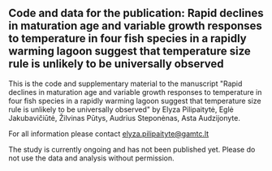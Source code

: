 ## Code and data for the publication: **Rapid declines in maturation age and variable growth responses to temperature in four fish species in a rapidly warming lagoon suggest that temperature size rule is unlikely to be universally observed**

This is the code and supplementary material to the manuscript "Rapid declines in maturation age and variable growth responses to temperature in four fish species in a rapidly warming lagoon suggest that temperature size rule is unlikely to be universally observed" by Elyza Pilipaitytė, Eglė Jakubavičiūtė, Žilvinas Pūtys, Audrius Steponėnas, Asta Audzijonyte.

For all information please contact [elyza.pilipaityte\@gamtc.lt](mailto:elyza.pilipaityte@gamtc.lt)

The study is currently ongoing and has not been published yet. Please do not use the data and analysis without permission.
